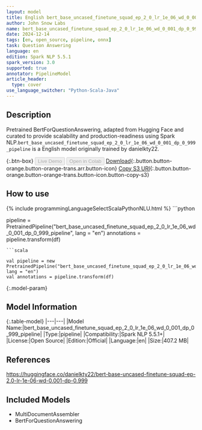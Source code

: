 ```yaml
---
layout: model
title: English bert_base_uncased_finetune_squad_ep_2_0_lr_1e_06_wd_0_001_dp_0_999_pipeline pipeline BertForQuestionAnswering from danielkty22
author: John Snow Labs
name: bert_base_uncased_finetune_squad_ep_2_0_lr_1e_06_wd_0_001_dp_0_999_pipeline
date: 2024-12-14
tags: [en, open_source, pipeline, onnx]
task: Question Answering
language: en
edition: Spark NLP 5.5.1
spark_version: 3.0
supported: true
annotator: PipelineModel
article_header:
  type: cover
use_language_switcher: "Python-Scala-Java"
---
```


## Description

Pretrained BertForQuestionAnswering, adapted from Hugging Face and curated to provide scalability and production-readiness using Spark NLP.`bert_base_uncased_finetune_squad_ep_2_0_lr_1e_06_wd_0_001_dp_0_999_pipeline` is a English model originally trained by danielkty22.

{:.btn-box}
<button class="button button-orange" disabled>Live Demo</button>
<button class="button button-orange" disabled>Open in Colab</button>
[Download](https://s3.amazonaws.com/auxdata.johnsnowlabs.com/public/models/bert_base_uncased_finetune_squad_ep_2_0_lr_1e_06_wd_0_001_dp_0_999_pipeline_en_5.5.1_3.0_1734216405962.zip){:.button.button-orange.button-orange-trans.arr.button-icon}
[Copy S3 URI](s3://auxdata.johnsnowlabs.com/public/models/bert_base_uncased_finetune_squad_ep_2_0_lr_1e_06_wd_0_001_dp_0_999_pipeline_en_5.5.1_3.0_1734216405962.zip){:.button.button-orange.button-orange-trans.button-icon.button-copy-s3}

## How to use



<div class="tabs-box" markdown="1">
{% include programmingLanguageSelectScalaPythonNLU.html %}
```python

pipeline = PretrainedPipeline("bert_base_uncased_finetune_squad_ep_2_0_lr_1e_06_wd_0_001_dp_0_999_pipeline", lang = "en")
annotations =  pipeline.transform(df)   

```
```scala

val pipeline = new PretrainedPipeline("bert_base_uncased_finetune_squad_ep_2_0_lr_1e_06_wd_0_001_dp_0_999_pipeline", lang = "en")
val annotations = pipeline.transform(df)

```
</div>

{:.model-param}
## Model Information

{:.table-model}
|---|---|
|Model Name:|bert_base_uncased_finetune_squad_ep_2_0_lr_1e_06_wd_0_001_dp_0_999_pipeline|
|Type:|pipeline|
|Compatibility:|Spark NLP 5.5.1+|
|License:|Open Source|
|Edition:|Official|
|Language:|en|
|Size:|407.2 MB|

## References

https://huggingface.co/danielkty22/bert-base-uncased-finetune-squad-ep-2.0-lr-1e-06-wd-0.001-dp-0.999

## Included Models

- MultiDocumentAssembler
- BertForQuestionAnswering